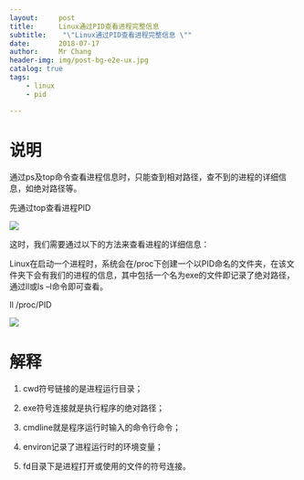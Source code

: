 ```yaml
---
layout:     post
title:     	Linux通过PID查看进程完整信息
subtitle:    "\"Linux通过PID查看进程完整信息 \""
date:       2018-07-17
author:     Mr Chang
header-img: img/post-bg-e2e-ux.jpg
catalog: true
tags:
    - linux 
    - pid

---
```



# 说明

通过ps及top命令查看进程信息时，只能查到相对路径，查不到的进程的详细信息，如绝对路径等。

先通过top查看进程PID


![](http://cdn-blog.jetbrains.org.cn/18-7-17/68622631.jpg)

这时，我们需要通过以下的方法来查看进程的详细信息：

Linux在启动一个进程时，系统会在/proc下创建一个以PID命名的文件夹，在该文件夹下会有我们的进程的信息，其中包括一个名为exe的文件即记录了绝对路径，通过ll或ls –l命令即可查看。

ll /proc/PID

![](http://cdn-blog.jetbrains.org.cn/18-7-17/72715566.jpg)

# 解释

1. cwd符号链接的是进程运行目录；

2. exe符号连接就是执行程序的绝对路径；

3. cmdline就是程序运行时输入的命令行命令；

4. environ记录了进程运行时的环境变量；

5. fd目录下是进程打开或使用的文件的符号连接。